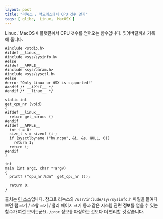 ```yaml
---
layout: post
title: "리눅스 / 맥오에스에서 CPU 갯수 얻기"
tags: [ glibc,  Linux,  MacOSX ]
---
```


Linux / MacOS X 플랫폼에서 CPU 갯수를 얻어오는 함수입니다. 잊어버릴까봐 기록해 둡니다.

    #include <stdio.h>
    #ifdef __linux__
    #include <sys/sysinfo.h>
    #else
    #ifdef __APPLE__
    #include <sys/param.h>
    #include <sys/sysctl.h>
    #else
    #error "Only Linux or OSX is supported!"
    #endif /* __APPLE__ */
    #endif /* __linux__ */

    static int
    get_cpu_nr (void)
    {
    #ifdef __linux__
      return get_nprocs ();
    #endif
    #ifdef __APPLE__
      int i = 0;
      size_t s = sizeof (i);
      if (sysctlbyname ("hw.ncpu", &i, &s, NULL, 0))
        return 1;
      return i;
    #endif
    }

    int
    main (int argc, char **argv)
    {
      printf ("cpu_nr:%dn", get_cpu_nr ());

      return 0;
    }

출처는 [이 소스](http://github.com/chergert/dukes_of_hazard/raw/master/main.c)입니다. 참고로 리눅스의 `/usr/include/sys/sysinfo.h` 파일을 들여다보면 램 크기 / 스왑 크기 / 물리 페이지 크기 등과 같은 시스템 관련 정보를 얻을 수 있는 함수가 여럿 보이는군요. `/proc` 정보를 파싱하는 것보다 더 편리할 것 같습니다.
